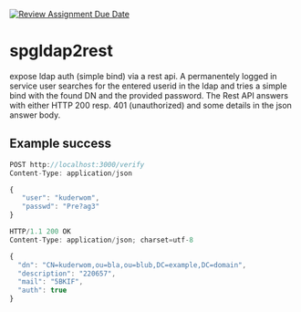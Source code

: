 [![Review Assignment Due Date](https://classroom.github.com/assets/deadline-readme-button-24ddc0f5d75046c5622901739e7c5dd533143b0c8e959d652212380cedb1ea36.svg)](https://classroom.github.com/a/OPdcYQCn)
# spgldap2rest

expose ldap auth (simple bind) via a rest api. A permanentely logged in service
user searches for the entered userid in the ldap and tries a simple bind with
the found DN and the provided password. The Rest API answers with either HTTP
200 resp. 401 (unauthorized) and some details in the json answer body.

## Example success

```javascript
POST http://localhost:3000/verify
Content-Type: application/json

{
   "user": "kuderwom",
   "passwd": "Pre?ag3"
}
```

```javascript
HTTP/1.1 200 OK
Content-Type: application/json; charset=utf-8

{
  "dn": "CN=kuderwom,ou=bla,ou=blub,DC=example,DC=domain",
  "description": "220657",
  "mail": "5BKIF",
  "auth": true
}
```
